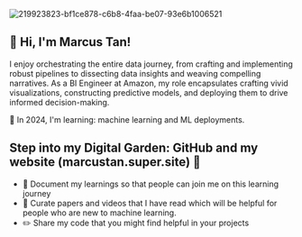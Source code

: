 ![219923823-bf1ce878-c6b8-4faa-be07-93e6b1006521](https://github.com/marcustan-mt/marcustan-mt/assets/153584786/8d80bf94-c9b9-4264-bd81-7f474bd40a2e)

👋 Hi, I'm Marcus Tan!
---
I enjoy orchestrating the entire data journey, from crafting and implementing robust pipelines to dissecting data insights and weaving compelling narratives. As a BI Engineer at Amazon, my role encapsulates crafting vivid visualizations, constructing predictive models, and deploying them to drive informed decision-making. 

🪩 In 2024, I'm learning: machine learning and ML deployments.

Step into my Digital Garden: GitHub and my website (marcustan.super.site) 🌱
---
- 📝 Document my learnings so that people can join me on this learning journey
- 📌 Curate papers and videos that I have read which will be helpful for people who are new to machine learning.
- ✏️  Share my code that you might find helpful in your projects
